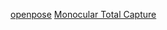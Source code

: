 [openpose](https://www.gineshidalgo.com/)
[Monocular Total Capture](http://domedb.perception.cs.cmu.edu/mtc.html)
